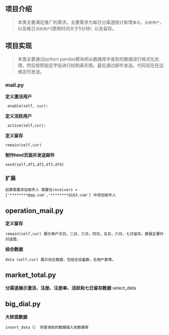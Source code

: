 ## 项目介绍
> 本类主要满足推广的需求，主要需求为每日分渠道统计新增```激活```，```注册用户```，以及每日```活跃用户```(使用时间大于5分钟）以及留存。

## 项目实现
> 本类主要通过python pandas模块把从数据库中查到的数据进行格式化处理，然后按照指定字段进行绘制条形图。最后通过邮件发送。代码现在在运维定时发送。
### mail.py
**定义激活用户**

     enable(self, cur):

**定义活跃用户**

     active(self,cur):
**定义留存**

    remain(self,cur)
**制作html页面并发送邮件**

    send(self,df1,df2,df3,df4)
### 扩展

    如果需要添加收件人 需要在receivers = ['********@qq.com','********@163.com'] 中添加收件人
## operation_mail.py
**定义留存**

    remain(self,cur) 展示用户次日，二日，三日，四日，五日，六日，七日留存，数据主要针对运营。
**综合数据**

    data（self,cur) 展示综合数据，包括总设备数，总用户数等。
## market_total.py

**分渠道展示激活、注册、注册率、活跃和七日留存数据**
    select_data
## big_dial.py

**大转盘数据**

    insert_data（） 将查询到的数据插入到数据库